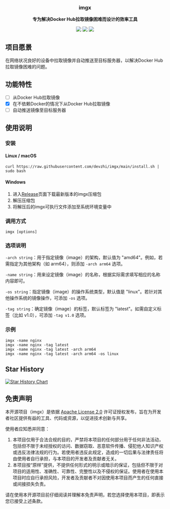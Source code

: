 <div align="center">
  <p>
    <h3>
      <b>
        imgx
      </b>
    </h3>
  </p>
  <p>
    <b>
      专为解决Docker Hub拉取镜像困难而设计的效率工具
    </b>
  </p>
  <p>
  <a href="https://github.com/devzhi/imgx/blob/main/LICENSE"><img src="https://img.shields.io/badge/license-APL2.0-blue.svg"></img></a>
  <a href="https://github.com/devzhi/imgx/pulls"><img src="https://img.shields.io/badge/Contributions-welcome-green?logo=github"></img></a>
  <a href="https://github.com/devzhi/imgx/releases/latest"><img src="https://img.shields.io/badge/Version-0.0.4-green.svg"></img></a>
  </p>
</div>

## 项目愿景

在网络状况良好的设备中拉取镜像并自动推送至目标服务器，以解决Docker Hub拉取镜像困难的问题。

## 功能特性

- [ ] 从Docker Hub拉取镜像
- [x] 在不依赖Docker的情况下从Docker Hub拉取镜像
- [ ] 自动推送镜像至目标服务器

## 使用说明

### 安装

#### Linux / macOS

```shell
curl https://raw.githubusercontent.com/devzhi/imgx/main/install.sh | sudo bash
```

#### Windows

1. 进入[Release](https://github.com/devzhi/imgx/releases/latest)页面下载最新版本的imgx压缩包
2. 解压压缩包
3. 将解压后的imgx可执行文件添加至系统环境变量中

### 调用方式

```shell
imgx [options]
```

### 选项说明

`-arch string`：用于指定镜像（image）的架构，默认值为 "amd64"。例如，若需指定为其他架构（如 arm64），则添加 `-arch arm64` 选项。

`-name string`：用来设定镜像（image）的名称，根据实际需求填写相应的名称内容即可。

`-os string`：指定镜像（image）的操作系统类型，默认值是 "linux"。若针对其他操作系统的镜像操作，可添加 `-os` 选项。

`-tag string`：确定镜像（image）的标签，默认标签为 "latest"。如需自定义标签（比如 v1.0），可添加 `-tag v1.0` 选项。

### 示例

```shell
imgx -name nginx
imgx -name nginx -tag latest
imgx -name nginx -tag latest -arch arm64
imgx -name nginx -tag latest -arch arm64 -os linux
```

## Star History

[![Star History Chart](https://api.star-history.com/svg?repos=devzhi/imgx&type=Date)](https://star-history.com/#devzhi/imgx&Date)

## 免责声明

本开源项目（imgx）是依据 [Apache License 2.0](https://github.com/devzhi/imgx/blob/main/LICENSE) 许可证授权发布，旨在为开发者社区提供有益的工具、代码或资源，以促进技术创新与共享。

使用者应知悉并同意：

1. 本项目仅用于合法合规的目的，严禁将本项目的任何部分用于任何非法活动，包括但不限于未经授权的访问、数据窃取、恶意软件传播、侵犯他人知识产权或违反法律法规的行为。若使用者违反此规定，造成的一切后果与法律责任将由使用者自行承担，与本项目的开发者及贡献者无关。
2. 本项目按“原样”提供，不提供任何形式的明示或暗示的保证，包括但不限于对项目的适用性、准确性、可靠性、完整性以及不侵权的保证。使用者在使用本项目时应自行承担风险，开发者及贡献者不对因使用本项目而产生的任何直接或间接损失负责。

请在使用本开源项目前仔细阅读并理解本免责声明，若您选择使用本项目，即表示您已接受上述条款。
